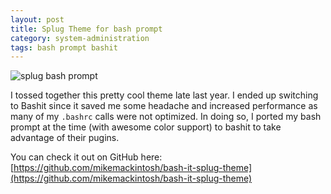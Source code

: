 ```yaml
---
layout: post
title: Splug Theme for bash prompt
category: system-administration
tags: bash prompt bashit
---
```


![splug bash prompt](https://www.dropbox.com/s/qrn0ysvuzu10afu/Screenshot%202014-11-09%2022.12.57.png?dl=1)

I tossed together this pretty cool theme late last year. I ended up switching to Bashit since it saved me some headache and increased performance as many of my `.bashrc` calls were not optimized. In doing so, I ported my bash prompt at the time (with awesome color support) to bashit to take advantage of their pugins.

You can check it out on GitHub here: [https://github.com/mikemackintosh/bash-it-splug-theme](https://github.com/mikemackintosh/bash-it-splug-theme)